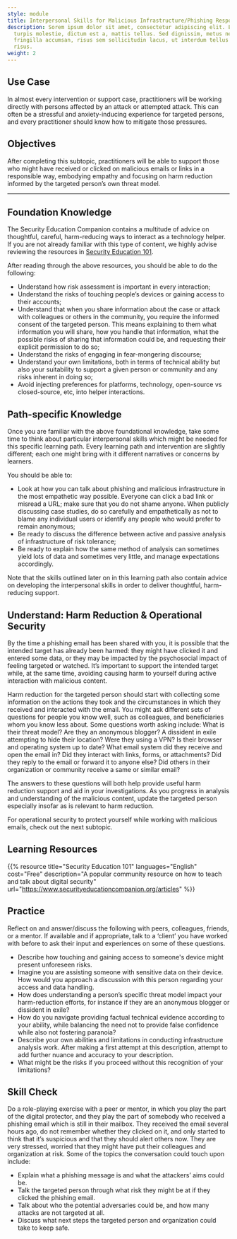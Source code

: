 ```yaml
---
style: module
title: Interpersonal Skills for Malicious Infrastructure/Phishing Response
description: Sorem ipsum dolor sit amet, consectetur adipiscing elit. Etiam eu
  turpis molestie, dictum est a, mattis tellus. Sed dignissim, metus nec
  fringilla accumsan, risus sem sollicitudin lacus, ut interdum tellus elit sed
  risus.
weight: 2
---
```


## Use Case

In almost every intervention or support case, practitioners will be working directly with persons affected by an attack or attempted attack. This can often be a stressful and anxiety-inducing experience for targeted persons, and every practitioner should know how to mitigate those pressures.

## Objectives

After completing this subtopic,  practitioners will be able to support those who might have received or clicked on malicious emails or links  in a responsible way, embodying empathy and focusing on harm reduction informed by the targeted person’s own threat model.

---

## Foundation Knowledge

The Security Education Companion contains a multitude of advice on thoughtful, careful, harm-reducing ways to interact as a technology helper. If you are not already familiar with this type of content, we highly advise reviewing the resources in [Security Education 101](https://www.securityeducationcompanion.org/articles).

After reading through the above resources, you should be able to do the following:

- Understand how risk assessment is important in every interaction;
- Understand the risks of touching people’s devices or gaining access to their accounts;
- Understand that when you share information about the case or attack with colleagues or others in the community, you require the informed consent of the targeted person. This means explaining to them what information you will share, how you handle that information, what the possible risks of sharing that information could be, and requesting their explicit permission to do so;
- Understand the risks of engaging in fear-mongering discourse;
- Understand your own limitations, both in terms of technical ability but also your suitability to support a given person or community and any risks inherent in doing so;
- Avoid injecting preferences for platforms, technology, open-source vs closed-source, etc, into helper interactions.

## Path-specific Knowledge

Once you are familiar with the above foundational knowledge, take some time to think about particular interpersonal skills which might be needed for this specific learning path. Every learning path and intervention are slightly different; each one might bring with it different narratives or concerns by learners.

You should be able to:

- Look at how you can talk about phishing and malicious infrastructure in the most empathetic way possible. Everyone can click a bad link or misread a URL; make sure that you do not shame anyone. When publicly discussing case studies, do so carefully and empathetically as not to blame any individual users or identify any people who would prefer to remain anonymous;
- Be ready to discuss the difference between active and passive analysis of infrastructure of risk tolerance;
- Be ready to explain how the same method of analysis can sometimes yield lots of data and sometimes very little, and manage expectations accordingly.

Note that the skills outlined later on in this learning path also contain advice on developing the interpersonal skills in order to deliver thoughtful, harm-reducing support.

## Understand: Harm Reduction & Operational Security

By the time a phishing email has been shared with you, it is possible that the intended target has already been harmed: they might have clicked it and entered some data, or they may be impacted by the psychosocial impact of feeling targeted or watched. It’s important to support the intended target while, at the same time, avoiding causing harm to yourself during active interaction with malicious content.

Harm reduction for the targeted person should start with collecting some information on the actions they took and the circumstances in which they received and interacted with the email. You might ask different sets of questions for people you know well, such as colleagues, and beneficiaries whom you know less about. Some questions worth asking include: What is their threat model? Are they an anonymous blogger? A dissident in exile attempting to hide their location? Were they using a VPN? Is their browser and operating system up to date? What email system did they receive and open the email in? Did they interact with links, forms, or attachments? Did they reply to the email or forward it to anyone else? Did others in their organization or community receive a same or similar email?

The answers to these questions will both help provide useful harm reduction support and aid in your investigations. As you progress in analysis and understanding of the malicious content, update the targeted person especially insofar as is relevant to harm reduction.

For operational security to protect yourself while working with malicious emails, check out the next subtopic.

## Learning Resources

{{% resource title="Security Education 101" languages="English" cost="Free" description="A popular community resource on how to teach and talk about digital security" url="https://www.securityeducationcompanion.org/articles" %}}

## Practice

Reflect on and answer/discuss the following with peers, colleagues, friends, or a mentor. If available and if appropriate, talk to a ‘client’ you have worked with before to ask their input and experiences on some of these questions.

- Describe how touching and gaining access to someone's device might present unforeseen risks.
- Imagine you are assisting someone with sensitive data on their device. How would you approach a discussion with this person regarding your access and data handling.
- How does understanding a person’s specific threat model impact your harm-reduction efforts, for instance if they are an anonymous blogger or dissident in exile?
- How do you navigate providing factual technical evidence according to your ability, while balancing the need not to provide false confidence while also not fostering paranoia?
- Describe your own abilities and limitations in conducting infrastructure analysis work. After making a first attempt at this description, attempt to add further nuance and accuracy to your description.
- What might be the risks if you proceed without this recognition of your limitations?

## Skill Check

Do a role-playing exercise with a peer or mentor, in which you play the part of the digital protector, and they play the part of somebody who received a phishing email which is still in their mailbox. They received the email several hours ago, do not remember whether they clicked on it, and only started to think that it’s suspicious and that they should alert others now. They are very stressed, worried that they might have put their colleagues and organization at risk. Some of the topics the conversation could touch upon include:

- Explain what a phishing message is and what the attackers’ aims could be.
- Talk the targeted person through what risk they might be at if they clicked the phishing email.
- Talk about who the potential adversaries could be, and how many attacks are not targeted at all.
- Discuss what next steps the targeted person and organization could take to keep safe.
